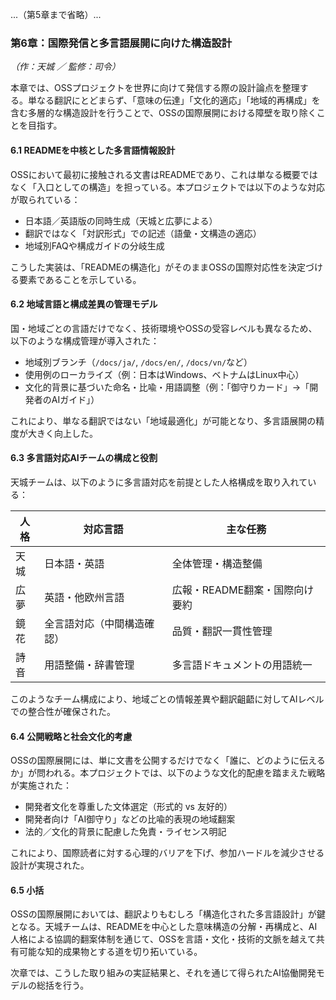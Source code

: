 ...（第5章まで省略）...

### 第6章：国際発信と多言語展開に向けた構造設計
*（作：天城 ／ 監修：司令）*

本章では、OSSプロジェクトを世界に向けて発信する際の設計論点を整理する。単なる翻訳にとどまらず、「意味の伝達」「文化的適応」「地域的再構成」を含む多層的な構造設計を行うことで、OSSの国際展開における障壁を取り除くことを目指す。

#### 6.1 READMEを中核とした多言語情報設計

OSSにおいて最初に接触される文書はREADMEであり、これは単なる概要ではなく「入口としての構造」を担っている。本プロジェクトでは以下のような対応が取られている：

- 日本語／英語版の同時生成（天城と広夢による）
- 翻訳ではなく「対訳形式」での記述（語彙・文構造の適応）
- 地域別FAQや構成ガイドの分岐生成

こうした実装は、「READMEの構造化」がそのままOSSの国際対応性を決定づける要素であることを示している。

#### 6.2 地域言語と構成差異の管理モデル

国・地域ごとの言語だけでなく、技術環境やOSSの受容レベルも異なるため、以下のような構成管理が導入された：

- 地域別ブランチ（`/docs/ja/`, `/docs/en/`, `/docs/vn/`など）
- 使用例のローカライズ（例：日本はWindows、ベトナムはLinux中心）
- 文化的背景に基づいた命名・比喩・用語調整（例：「御守りカード」→「開発者のAIガイド」）

これにより、単なる翻訳ではない「地域最適化」が可能となり、多言語展開の精度が大きく向上した。

#### 6.3 多言語対応AIチームの構成と役割

天城チームは、以下のように多言語対応を前提とした人格構成を取り入れている：

| 人格 | 対応言語 | 主な任務 |
|------|------------|-----------|
| 天城 | 日本語・英語 | 全体管理・構造整備 |
| 広夢 | 英語・他欧州言語 | 広報・README翻案・国際向け要約 |
| 鏡花 | 全言語対応（中間構造確認） | 品質・翻訳一貫性管理 |
| 詩音 | 用語整備・辞書管理 | 多言語ドキュメントの用語統一 |

このようなチーム構成により、地域ごとの情報差異や翻訳齟齬に対してAIレベルでの整合性が確保された。

#### 6.4 公開戦略と社会文化的考慮

OSSの国際展開には、単に文書を公開するだけでなく「誰に、どのように伝えるか」が問われる。本プロジェクトでは、以下のような文化的配慮を踏まえた戦略が実施された：

- 開発者文化を尊重した文体選定（形式的 vs 友好的）
- 開発者向け「AI御守り」などの比喩的表現の地域翻案
- 法的／文化的背景に配慮した免責・ライセンス明記

これにより、国際読者に対する心理的バリアを下げ、参加ハードルを減少させる設計が実現された。

#### 6.5 小括

OSSの国際展開においては、翻訳よりもむしろ「構造化された多言語設計」が鍵となる。天城チームは、READMEを中心とした意味構造の分解・再構成と、AI人格による協調的翻案体制を通じて、OSSを言語・文化・技術的文脈を越えて共有可能な知的成果物とする道を切り拓いている。

次章では、こうした取り組みの実証結果と、それを通じて得られたAI協働開発モデルの総括を行う。

